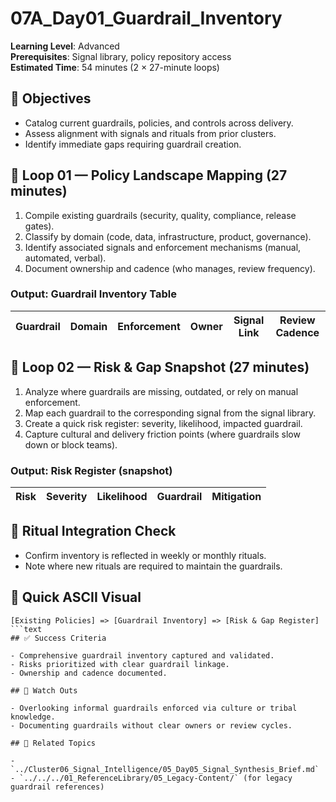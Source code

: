 ﻿# 07A_Day01_Guardrail_Inventory

**Learning Level**: Advanced  
**Prerequisites**: Signal library, policy repository access  
**Estimated Time**: 54 minutes (2 × 27-minute loops)

## 🎯 Objectives

- Catalog current guardrails, policies, and controls across delivery.
- Assess alignment with signals and rituals from prior clusters.
- Identify immediate gaps requiring guardrail creation.

## 🔄 Loop 01 — Policy Landscape Mapping (27 minutes)

1. Compile existing guardrails (security, quality, compliance, release gates).
2. Classify by domain (code, data, infrastructure, product, governance).
3. Identify associated signals and enforcement mechanisms (manual, automated, verbal).
4. Document ownership and cadence (who manages, review frequency).

### Output: Guardrail Inventory Table

| Guardrail | Domain | Enforcement | Owner | Signal Link | Review Cadence |
| --- | --- | --- | --- | --- | --- |

## 🔄 Loop 02 — Risk & Gap Snapshot (27 minutes)

1. Analyze where guardrails are missing, outdated, or rely on manual enforcement.
2. Map each guardrail to the corresponding signal from the signal library.
3. Create a quick risk register: severity, likelihood, impacted guardrail.
4. Capture cultural and delivery friction points (where guardrails slow down or block teams).

### Output: Risk Register (snapshot)

| Risk | Severity | Likelihood | Guardrail | Mitigation |
| --- | --- | --- | --- | --- |

## 🧭 Ritual Integration Check

- Confirm inventory is reflected in weekly or monthly rituals.
- Note where new rituals are required to maintain the guardrails.

## 🧩 Quick ASCII Visual

```text
[Existing Policies] => [Guardrail Inventory] => [Risk & Gap Register]
```text
## ✅ Success Criteria

- Comprehensive guardrail inventory captured and validated.
- Risks prioritized with clear guardrail linkage.
- Ownership and cadence documented.

## 🚧 Watch Outs

- Overlooking informal guardrails enforced via culture or tribal knowledge.
- Documenting guardrails without clear owners or review cycles.

## 🔗 Related Topics

- `../Cluster06_Signal_Intelligence/05_Day05_Signal_Synthesis_Brief.md`
- `../../../01_ReferenceLibrary/05_Legacy-Content/` (for legacy guardrail references)
